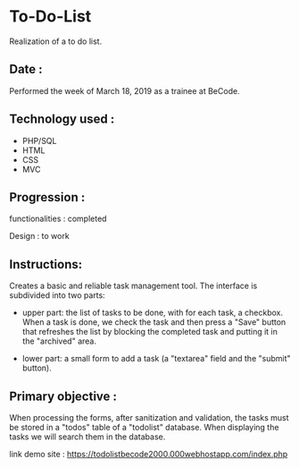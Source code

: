 # To-Do-List

Realization of a to do list.


## Date :

Performed the week of March 18, 2019 as a trainee at BeCode.

## Technology used :

+ PHP/SQL
+ HTML
+ CSS
+ MVC


## Progression :

functionalities : completed

Design : to work

## Instructions:

Creates a basic and reliable task management tool. The interface is subdivided into two parts:

+ upper part: the list of tasks to be done, with for each task, a checkbox. When a task is done, we check the task and then press a "Save" button that refreshes the list by blocking the completed task and putting it in the "archived" area.

+ lower part: a small form to add a task (a "textarea" field and the "submit" button).

## Primary objective :

When processing the forms, after sanitization and validation, the tasks must be stored in a "todos" table of a "todolist" database.
When displaying the tasks we will search them in the database.

link demo site : https://todolistbecode2000.000webhostapp.com/index.php
